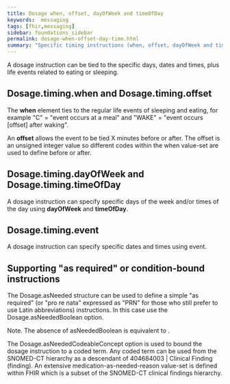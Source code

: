 ```yaml
---
title: Dosage when, offset, dayOfWeek and timeOfDay
keywords:  messaging
tags: [fhir,messaging]
sidebar: foundations_sidebar
permalink: dosage-when-offset-day-time.html
summary: "Specific timing instructions (when, offset, dayOfWeek and timeOfDay)y"
---
```




A dosage instruction can be tied to the specific days, dates and times, plus life events related to eating or sleeping.

## Dosage.timing.when and Dosage.timing.offset ##

The **when** element ties to the regular life events of sleeping and eating, for example "C" = "event occurs at a meal" and "WAKE" = "event occurs [offset] after waking".

An **offset** allows the event to be tied X minutes before or after. The offset is an unsigned integer value so different codes within the when value-set are used to define before or after.

<script src="https://gist.github.com/RobertGoochUK/87e846d7ce29827519a3ba317a781410.js"></script>

## Dosage.timing.dayOfWeek and Dosage.timing.timeOfDay ##

A dosage instruction can specify specific days of the week and/or times of the day using **dayOfWeek** and **timeOfDay**.

<script src="https://gist.github.com/RobertGoochUK/d9879db73c269f4bb75bf0a337aeedc2.js"></script>

## Dosage.timing.event ##

A dosage instruction can specify specific dates and times using event.

<script src="https://gist.github.com/RobertGoochUK/01338160314cb372216b05d329c45656.js"></script>

## Supporting "as required" or condition-bound instructions ##

The Dosage.asNeeded structure can be used to define a simple "as required" (or "pro re nata" expressed as "PRN" for those who still prefer to use Latin abbreviations) instructions. In this case use the Dosage.asNeededBoolean option.

Note. The absence of asNeededBoolean is equivalent to <asNeededBoolean value="false"/>.

The Dosage.asNeededCodeableConcept option is used to bound the dosage instruction to a coded term. Any coded term can be used from the SNOMED-CT hierarchy as a descendant of 404684003  | Clinical Finding (finding). An extensive medication-as-needed-reason value-set is defined within FHIR which is a subset of the SNOMED-CT clinical findings hierarchy.

<script src="https://gist.github.com/RobertGoochUK/1acc8a8e5903ff2a05793f9e8ca57125.js"></script>


